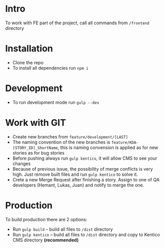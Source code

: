 # Intro
To work with FE part of the project, call all commands from `/frontend` directory

# Installation
- Clone the repo
- To install all dependencies run `npm i`

# Development
* To run development mode run `gulp --dev`

# Work with GIT
* Create new branches from `feature/development/[LAST]`
* The naming convention of the new branches is `feature/KDA-[STORY_ID]_ShortName`, this is naming convension is applied as for new stories as for bug stories 
* Before pushing always run `gulp kentico`, it will allow CMS to see your changes
* Because of previous issue, the possibility of merge conflicts is very high. Just remove built files and run `gulp kentico` to solve it.
* Crete a new Merge Request after finishing a story. Assign to one of QA developers (Hemant, Lukas, Juan) and notify to merge the one. 

# Production
To build production there are 2 options:
- Run `gulp build` – build all files to `/dist` directory
- Run `gulp kentico` – build all files to `/dist` directory and copy to Kentico CMS directory **(recommended)**
